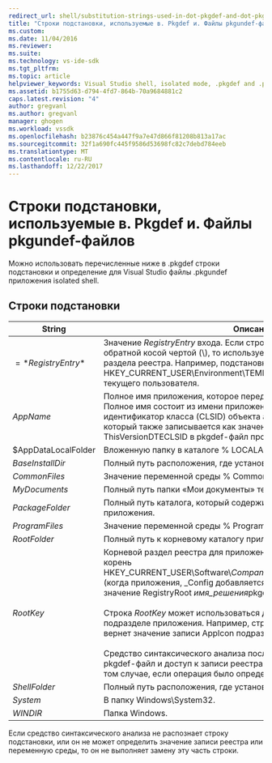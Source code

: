 ```yaml
---
redirect_url: shell/substitution-strings-used-in-dot-pkgdef-and-dot-pkgundef-files
title: "Строки подстановки, используемые в. Pkgdef и. Файлы pkgundef-файлов | Документы Microsoft"
ms.custom: 
ms.date: 11/04/2016
ms.reviewer: 
ms.suite: 
ms.technology: vs-ide-sdk
ms.tgt_pltfrm: 
ms.topic: article
helpviewer_keywords: Visual Studio shell, isolated mode, .pkgdef and .pkgundef files
ms.assetid: b1755d63-d794-4fd7-864b-70a9684881c2
caps.latest.revision: "4"
author: gregvanl
ms.author: gregvanl
manager: ghogen
ms.workload: vssdk
ms.openlocfilehash: b23876c454a447f9a7e47d866f81208b813a17ac
ms.sourcegitcommit: 32f1a690fc445f9586d53698fc82c7debd784eeb
ms.translationtype: MT
ms.contentlocale: ru-RU
ms.lasthandoff: 12/22/2017
---
```

# <a name="substitution-strings-used-in-pkgdef-and-pkgundef-files"></a>Строки подстановки, используемые в. Pkgdef и. Файлы pkgundef-файлов
Можно использовать перечисленные ниже в .pkgdef строки подстановки и определение для Visual Studio файлы .pkgundef приложения isolated shell.  
  
## <a name="substitution-strings"></a>Строки подстановки  
  
|String|Описание:|  
|------------|-----------------|  
|$=*RegistryEntry*$|Значение *RegistryEntry* входа. Если строка записи реестра заканчивается обратной косой чертой (\\), то используется значение по умолчанию раздела реестра. Например, подстановка строковые $= HKEY_CURRENT_USER\Environment\TEMP$ расширяется к временной папке текущего пользователя.|  
|$AppName$|Полное имя приложения, которое передается AppEnv.dll точек входа. Полное имя состоит из имени приложения, подчеркивания и идентификатор класса (CLSID) объекта автоматизации приложения, который также записывается как значение параметра ThisVersionDTECLSID в pkgdef-файл проекта.|  
|$AppDataLocalFolder|Вложенную папку в каталоге % LOCALAPPDATA % для этого приложения.|  
|$BaseInstallDir$|Полный путь расположения, где установлен Visual Studio.|  
|$CommonFiles$|Значение переменной среды % CommonProgramFiles %.|  
|$MyDocuments$|Полный путь папки «Мои документы» текущего пользователя.|  
|$PackageFolder$|Полный путь каталога, который содержит файлы сборки пакета для приложения.|  
|$ProgramFiles$|Значение переменной среды % ProgramFiles %.|  
|$RootFolder$|Полный путь к корневому каталогу приложения.|  
|$RootKey$|Корневой раздел реестра для приложения. По умолчанию используется корень HKEY_CURRENT_USER\Software\\*CompanyName*\\*ProjectName*\\*Номер_версии* (когда приложения, _Config добавляется к этому ключу). Задается значение RegistryRoot *имя_решения*pkgdef-файл.<br /><br /> Строка $RootKey$ может использоваться для извлечения значения реестра в подразделе приложения. Например, строка «$= $RootKey$ \AppIcon$» вернет значение записи AppIcon подраздел корневого приложения.<br /><br /> Средство синтаксического анализа последовательно обрабатывает pkgdef-файл и доступ к записи реестра в подраздел приложения только в том случае, если операция было определено ранее|  
|$ShellFolder$|Полный путь расположения, где установлен Visual Studio.|  
|$System$|В папку Windows\System32.|  
|$WINDIR$|Папка Windows.|  
  
 Если средство синтаксического анализа не распознает строку подстановки, или он не может определить значение записи реестра или переменную среды, то он не выполняет замену эту часть строки.